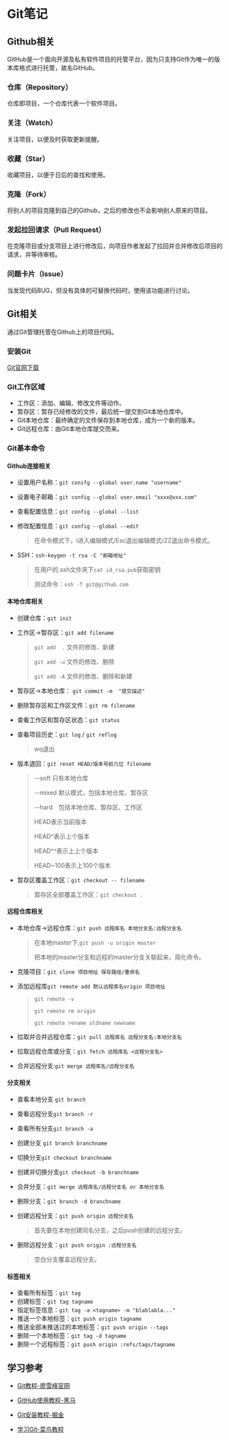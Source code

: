 # Git笔记

## Github相关

GitHub是一个面向开源及私有软件项目的托管平台，因为只支持Git作为唯一的版本库格式进行托管，故名GitHub。

### 仓库（Repository）

仓库即项目，一个仓库代表一个软件项目。

### 关注（Watch）

关注项目，以便及时获取更新提醒。

### 收藏（Star）

收藏项目，以便于日后的查找和使用。

### 克隆（Fork）

将别人的项目克隆到自己的Github，之后的修改也不会影响别人原来的项目。

### 发起拉回请求（Pull Request）

在克隆项目或分支项目上进行修改后，向项目作者发起了拉回并合并修改后项目的请求，并等待审核。

### 问题卡片（Issue）

当发现代码BUG，但没有具体的可替换代码时，使用该功能进行讨论。

## Git相关

通过Git管理托管在Github上的项目代码。

### 安装Git

[Git官网下载](https://git-scm.com/)

### Git工作区域

- 工作区：添加、编辑、修改文件等动作。
- 暂存区：暂存已经修改的文件，最后统一提交到Git本地仓库中。
- Git本地仓库：最终确定的文件保存到本地仓库，成为一个新的版本。
- Git远程仓库：由Git本地仓库提交而来。

### Git基本命令

#### Github连接相关

- 设置用户名称：`git conifg --global user.name "username"`

- 设置电子邮箱：`git config --global user.email "xxxx@xxx.com"`

- 查看配置信息：`git config --global --list`

- 修改配置信息：`git config --global --edit` 

  > 在命令模式下，i进入编辑模式/Esc退出编辑模式/ZZ退出命令模式。

- SSH：`ssh-keygen -t rsa -C "邮箱地址"`

  >在用户的.ssh文件夹下`cat id_rsa.pub`获取密钥
  >
  >测试命令：`ssh -T git@github.com`

#### 本地仓库相关

- 创建仓库：`git init`

- 工作区->暂存区：`git add filename`

  >`git add  .`  文件的修改、新建
  >
  >`git add -u`  文件的修改、删除
  >
  >`git add -A`  文件的修改、删除和新建

- 暂存区->本地仓库： `git commit -m  "提交描述"`

- 删除暂存区和工作区文件：`git rm filename`

- 查看工作区和暂存区状态：`git status`

- 查看项目历史：`git log` / `git reflog`

  > wq退出

- 版本退回：`git reset HEAD/版本号前几位 filename`

  >--soft  只有本地仓库
  >
  >--mixed  默认模式，包括本地仓库、暂存区
  >
  >--hard　包括本地仓库、暂存区、工作区
  >
  >HEAD表示当前版本
  >
  >HEAD^表示上个版本
  >
  >HEAD^^表示上上个版本
  >
  >HEAD~100表示上100个版本

- 暂存区覆盖工作区：`git checkout -- filename` 

  > 暂存区全部覆盖工作区：`git checkout .`

#### 远程仓库相关

- 本地仓库->远程仓库：`git push 远程库名 本地分支名:远程分支名 `

  >在本地master下,`git push -u origin master` 
  >
  >把本地的master分支和远程的master分支关联起来，简化命令。

- 克隆项目：`git clone 项目地址 保存路径/重命名`

- 添加远程库`git remote add 默认远程库名origin 项目地址`

  >`git remote -v`
  >
  >`git remote rm origin`
  >
  >`git remote rename oldname newname `

- 拉取并合并远程仓库：`git pull 远程库名 远程分支名:本地分支名`

- 拉取远程仓库或分支：`git fetch 远程库名 <远程分支名>`

- 合并远程分支:`git merge 远程库名/远程分支名`

#### 分支相关

- 查看本地分支 `git branch`

- 查看远程分支`git branch -r`

- 查看所有分支`git branch -a`

- 创建分支 `git branch branchname`

- 切换分支`git checkout branchname`

- 创建并切换分支`git checkout -b branchname`

- 合并分支：`git merge 远程库名/远程分支名 or 本地分支名`

- 删除分支：`git branch -d branchname`

- 创建远程分支：`git push origin 远程分支名`

  > 首先要在本地创建同名分支，之后push创建的远程分支。

- 删除远程分支：`git push origin :远程分支名`

  > 空白分支覆盖远程分支。

#### 标签相关

- 查看所有标签：`git tag`
- 创建标签：`git tag tagname`
- 指定标签信息：`git tag -a <tagname> -m "blablabla..."`
- 推送一个本地标签：`git push origin tagname`
- 推送全部未推送过的本地标签：`git push origin --tags`
- 删除一个本地标签：`git tag -d tagname`
- 删除一个远程标签：`git push origin :refs/tags/tagname`

## 学习参考

- [Git教程-廖雪峰官网](https://www.liaoxuefeng.com/wiki/896043488029600)
- [GitHub使用教程-黑马](https://www.bilibili.com/video/BV1st411r7Sj?from=search&seid=8068310402318887654&spm_id_from=333.337.0.0)
- [Git安装教程-掘金](https://juejin.cn/post/7039897402660093966)

- [学习Git-菜鸟教程](https://www.runoob.com/git/git-tutorial.html)

